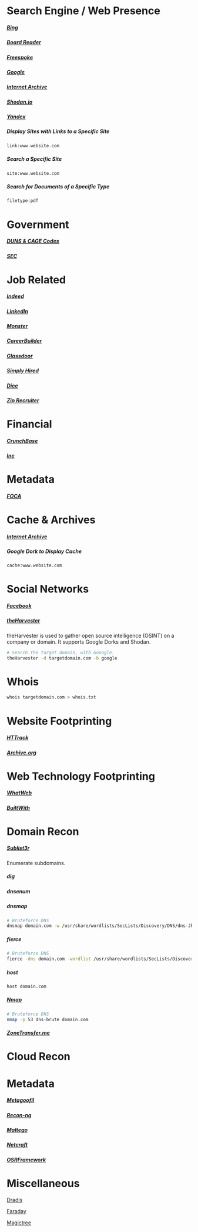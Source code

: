 # Search Engine / Web Presence
##### [Bing](https://www.bing.com)
##### [Board Reader](https://boardreader.com/)
##### [Freespoke](https://freespoke.com/)
##### [Google](https://www.google.com/)
##### [Internet Archive](https://archive.org/search.php)
##### [Shodan.io](https://www.shodan.io/)
##### [Yandex](https://yandex.com/)

##### Display Sites with Links to a Specific Site
```bash
link:www.website.com
```

##### Search a Specific Site
```bash
site:www.website.com
```

##### Search for Documents of a Specific Type
```bash
filetype:pdf
```

# Government
##### [DUNS & CAGE Codes](https://sam.gov/content/home)
##### [SEC](https://www.sec.gov/edgar.shtml)

# Job Related
##### [Indeed](https://www.indeed.com/)
##### [LinkedIn](https://www.linkedin.com)
##### [Monster](https://www.monster.com/)
##### [CareerBuilder](https://www.careerbuilder.com/)
##### [Glassdoor](https://www.glassdoor.com/index.htm)
##### [Simply Hired](https://www.simplyhired.com/)
##### [Dice](https://www.dice.com/)
##### [Zip Recruiter](https://www.ziprecruiter.com/)

# Financial
##### [CrunchBase](https://www.crunchbase.com/)
##### [Inc](https://www.inc.com/)

# Metadata
##### [FOCA](https://www.elevenpaths.com/innovation-labs/technologies/foca)

# Cache & Archives
##### [Internet Archive](https://archive.org/)

##### Google Dork to Display Cache
```bash
cache:www.website.com
```

# Social Networks
##### [Facebook](https://www.facebook.com)
##### [theHarvester](https://pypi.org/project/theHarvester/)
theHarvester is used to gather open source intelligence (OSINT) on a company or domain.
It supports Google Dorks and Shodan.
```bash
# Search the target domain, with Gooogle.
theHarvester -d targetdomain.com -b google
```

# Whois
```bash
whois targetdomain.com > whois.txt
```

# Website Footprinting
##### [HTTrack](https://www.httrack.com/)
##### [Archive.org](https://archive.org/)

# Web Technology Footprinting
##### [WhatWeb](https://github.com/urbanadventurer/WhatWeb)
##### [BuiltWith](https://builtwith.com/)

# Domain Recon
##### [Sublist3r](https://github.com/aboul3la/Sublist3r)
Enumerate subdomains.
##### dig
##### dnsenum
##### dnsmap
```bash
# Bruteforce DNS
dnsmap domain.com -w /usr/share/wordlists/SecLists/Discovery/DNS/dns-Jhaddix.txt
```
##### fierce
```bash
# Bruteforce DNS
fierce -dns domain.com -wordlist /usr/share/wordlists/SecLists/Discovery/DNS/fierce-hostlist.txt
```
##### host
```bash
host domain.com
```
##### [Nmap](../ActiveRecon/Nmap/README.md)
```bash
# Bruteforce DNS
nmap -p 53 dns-brute domain.com
```
##### [ZoneTransfer.me](https://digi.ninja/projects/zonetransferme.php)

# Cloud Recon

# Metadata
##### [Metagoofil](https://github.com/laramies/metagoofil)



##### [Recon-ng](https://github.com/lanmaster53/recon-ng)
##### [Maltego](https://www.maltego.com/)
##### [Netcraft](https://www.netcraft.com/)
##### [OSRFramework](https://github.com/i3visio/osrframework)

# Miscellaneous
[Dradis](https://dradisframework.com/ce/)

[Faraday](https://github.com/infobyte/faraday)

[Magictree](https://www.gremwell.com/what_is_magictree)